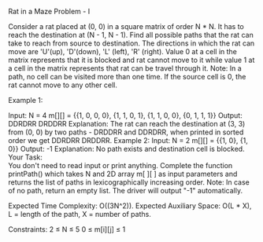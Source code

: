 Rat in a Maze Problem - I

Consider a rat placed at (0, 0) in a square matrix of order N * N. It has to reach the destination at (N - 1, N - 1). Find all possible paths that the rat can take to reach from source to destination. The directions in which the rat can move are 'U'(up), 'D'(down), 'L' (left), 'R' (right). Value 0 at a cell in the matrix represents that it is blocked and rat cannot move to it while value 1 at a cell in the matrix represents that rat can be travel through it.
Note: In a path, no cell can be visited more than one time. If the source cell is 0, the rat cannot move to any other cell.

Example 1:

Input:
N = 4
m[][] = {{1, 0, 0, 0},
         {1, 1, 0, 1}, 
         {1, 1, 0, 0},
         {0, 1, 1, 1}}
Output:
DDRDRR DRDDRR
Explanation:
The rat can reach the destination at 
(3, 3) from (0, 0) by two paths - DRDDRR 
and DDRDRR, when printed in sorted order 
we get DDRDRR DRDDRR.
Example 2:
Input:
N = 2
m[][] = {{1, 0},
         {1, 0}}
Output:
-1
Explanation:
No path exists and destination cell is 
blocked.
Your Task:  
You don't need to read input or print anything. Complete the function printPath() which takes N and 2D array m[ ][ ] as input parameters and returns the list of paths in lexicographically increasing order. 
Note: In case of no path, return an empty list. The driver will output "-1" automatically.

Expected Time Complexity: O((3N^2)).
Expected Auxiliary Space: O(L * X), L = length of the path, X = number of paths.

Constraints:
2 ≤ N ≤ 5
0 ≤ m[i][j] ≤ 1

